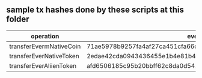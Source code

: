 ## sample tx hashes done by these scripts at this folder

| operation               | ever tx hash                                                     | evm tx hash                                                        |
| ----------------------- | ---------------------------------------------------------------- | ------------------------------------------------------------------ |
| transferEvermNativeCoin | 71ae5978b9257fa4af27ca451cfa66c2fe55efcb8e8391e4a2006a76fb5616aa | 0x81bbdf5048ec5b0278e1c8c41b7c3a6de796f465459798a9e6933da4100f9298 |
| transferEverNativeToken | 2edae42cda0943436455e1b4e81b462e4e6fb552244a4a53363efcb5c5ed48e1 | 0x3054af3f81f4c503594678fde72cd45f7a5e67c1c9737013e1408453c95294de |
| transferEverAliienToken | afd6506185c95b20bbff62c8da0d54178ea0785ca3a13e1672e831407eef1820 | 0x5fe0e422519844039ec64c95500d007c01b970719175e999008ce1d7b77195e2 |
